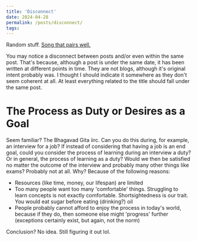 ```yaml
---
title: 'Disconnect'
date: 2024-04-28
permalink: /posts/disconnect/
tags:
---
```


Random stuff. [Song that pairs well.](https://music.youtube.com/watch?v=tl0jmpkniNk&list=RDAMVMtl0jmpkniNk)

You may notice a disconnect between posts and/or even within the same post. That's because, although a post is under the same date, it has been written at different points in time. They are not blogs, although it's original intent probably was. I thought I should indicate it somewhere as they don't seem coherent at all. At least everything related to the title should fall under the same post.

The Process as Duty or Desires as a Goal
========================================
Seem familiar? The Bhagavad Gita iirc. Can you do this during, for example, an interview for a job? If instead of considering that having a job is an end goal, could you consider the process of learning during an interview a duty? Or in general, the process of learning as a duty? Would we then be satisfied no matter the outcome of the interview and probably many other things like exams? Probably not at all. Why? Because of the following reasons:
- Resources (like time, money, our lifespan) are limited 
- Too many people want too many 'comfortable' things. Struggling to learn concepts is not exactly comfortable. Shortsightedness is our trait. You would eat sugar before eating (drinking?) oil
- People probably cannot afford to enjoy the process in today's world, because if they do, then someone else might 'progress' further (exceptions certainly exist, but again, not the norm)

Conclusion? No idea. Still figuring it out lol.
